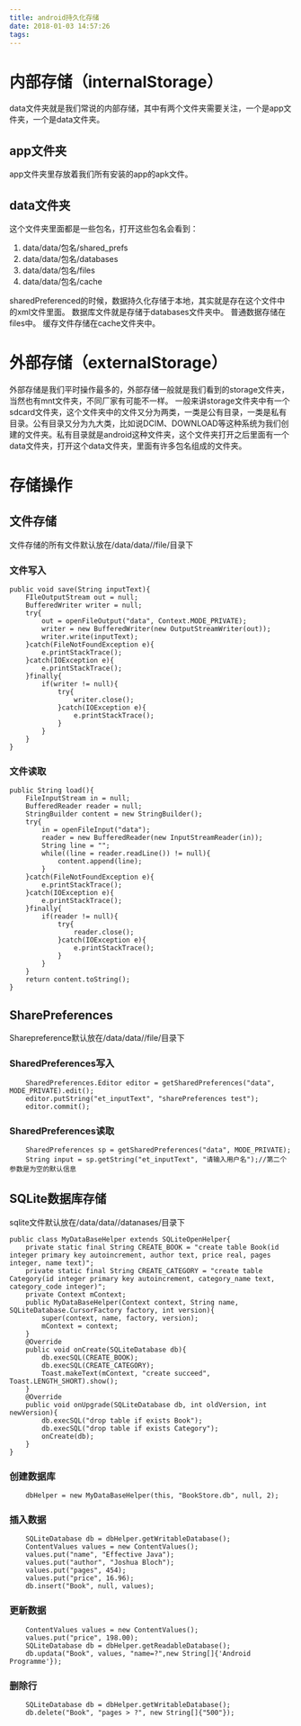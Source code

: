 ```yaml
---
title: android持久化存储
date: 2018-01-03 14:57:26
tags:
---
```


# 内部存储（internalStorage）

data文件夹就是我们常说的内部存储，其中有两个文件夹需要关注，一个是app文件夹，一个是data文件夹。

## app文件夹

app文件夹里存放着我们所有安装的app的apk文件。

## data文件夹

这个文件夹里面都是一些包名，打开这些包名会看到：

1. data/data/包名/shared_prefs
2. data/data/包名/databases
3. data/data/包名/files
4. data/data/包名/cache

sharedPreferenced的时候，数据持久化存储于本地，其实就是存在这个文件中的xml文件里面。
数据库文件就是存储于databases文件夹中。
普通数据存储在files中。
缓存文件存储在cache文件夹中。


# 外部存储（externalStorage）

外部存储是我们平时操作最多的，外部存储一般就是我们看到的storage文件夹，当然也有mnt文件夹，不同厂家有可能不一样。
一般来讲storage文件夹中有一个sdcard文件夹，这个文件夹中的文件又分为两类，一类是公有目录，一类是私有目录。公有目录又分为九大类，比如说DCIM、DOWNLOAD等这种系统为我们创建的文件夹。私有目录就是android这种文件夹，这个文件夹打开之后里面有一个data文件夹，打开这个data文件夹，里面有许多包名组成的文件夹。

# 存储操作

## 文件存储

文件存储的所有文件默认放在/data/data/<packagename>/file/目录下

### 文件写入

```
public void save(String inputText){
	FIleOutputStream out = null;
	BufferedWriter writer = null;
	try{
		out = openFileOutput("data", Context.MODE_PRIVATE);
		writer = new BufferedWriter(new OutputStreamWriter(out));
		writer.write(inputText);
	}catch(FileNotFoundException e){
		e.printStackTrace();
	}catch(IOException e){
		e.printStackTrace();
	}finally{
		if(writer != null){
			try{
				writer.close();
			}catch(IOException e){
				e.printStackTrace();
			}
		}
	}
}
```

### 文件读取

```
public String load(){
	FileInputStream in = null;
	BufferedReader reader = null;
	StringBuilder content = new StringBuilder();
	try{
		in = openFileInput("data");
		reader = new BufferedReader(new InputStreamReader(in));
		String line = "";
		while((line = reader.readLine()) != null){
			content.append(line);
		}
	}catch(FileNotFoundException e){
		e.printStackTrace();
	}catch(IOException e){
		e.printStackTrace();
	}finally{
		if(reader != null){
			try{
				reader.close();
			}catch(IOException e){
				e.printStackTrace();
			}
		}
	}
	return content.toString();
}
```

## SharePreferences

Sharepreference默认放在/data/data/<packagename>/file/目录下

### SharedPreferences写入

```
	SharedPreferences.Editor editor = getSharedPreferences("data", MODE_PRIVATE).edit();
	editor.putString("et_inputText", "sharePreferences test");
	editor.commit();
```

### SharedPreferences读取

```
	SharedPreferences sp = getSharedPreferences("data", MODE_PRIVATE);
	String input = sp.getString("et_inputText", "请输入用户名");//第二个参数是为空的默认信息
```

## SQLite数据库存储

sqlite文件默认放在/data/data/<packagename>/datanases/目录下

```
public class MyDataBaseHelper extends SQLiteOpenHelper{
	private static final String CREATE_BOOK = "create table Book(id integer primary key autoincrement, author text, price real, pages integer, name text)";
	private static final String CREATE_CATEGORY = "create table Category(id integer primary key autoincrement, category_name text, category_code integer)";
	private Context mContext;
	public MyDataBaseHelper(Context context, String name, SQLiteDatabase.CursorFactory factory, int version){
		super(context, name, factory, version);
		mContext = context;
	}
	@Override
	public void onCreate(SQLiteDatabase db){
		db.execSQL(CREATE_BOOK);
		db.execSQL(CREATE_CATEGORY);
		Toast.makeText(mContext, "create succeed", Toast.LENGTH_SHORT).show();
	}
	@Override
	public void onUpgrade(SQLiteDatabase db, int oldVersion, int newVersion){
		db.execSQL("drop table if exists Book");
		db.execSQL("drop table if exists Category");
		onCreate(db);
	}
}
```

### 创建数据库

```
	dbHelper = new MyDataBaseHelper(this, "BookStore.db", null, 2);
```


### 插入数据

```
	SQLiteDatabase db = dbHelper.getWritableDatabase();
	ContentValues values = new ContentValues();
	values.put("name", "Effective Java");
	values.put("author", "Joshua Bloch");
	values.put("pages", 454);
	values.put("price", 16.96);
	db.insert("Book", null, values);
```

### 更新数据

```
	ContentValues values = new ContentValues();
	values.put("price", 198.00);
	SQLiteDatabase db = dbHelper.getReadableDatabase();
	db.updata("Book", values, "name=?",new String[]{'Android Programme'});
```

### 删除行

```
	SQLiteDatabase db = dbHelper.getWritableDatabase();
	db.delete("Book", "pages > ?", new String[]{"500"});
```